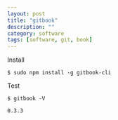 ```yaml
---
layout: post
title: "gitbook"
description: ""
category: software
tags: [software, git, book]
---
```



Install

`$ sudo npm install -g gitbook-cli`

Test

`$ gitbook -V`

`0.3.3`
